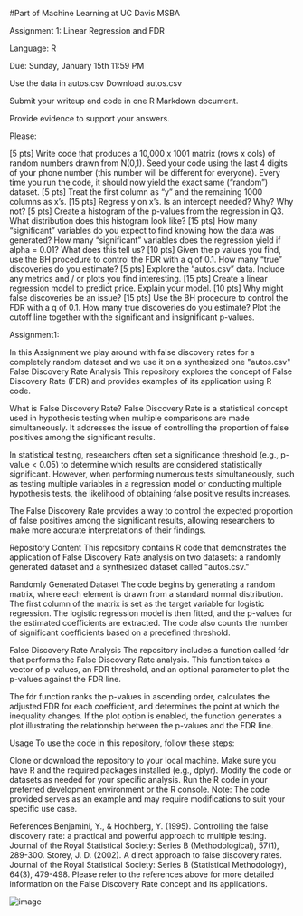 #Part of Machine Learning at UC Davis MSBA

Assignment 1: Linear Regression and FDR

Language: R

Due: Sunday, January 15th 11:59 PM

 

Use the data in autos.csv Download autos.csv 

Submit your writeup and code in one R Markdown document.

Provide evidence to support your answers.

 

Please:

[5 pts] Write code that produces a 10,000 x 1001 matrix (rows x cols) of random numbers drawn from N(0,1). Seed your code using the last 4 digits of your phone number (this number will be different for everyone).  Every time you run the code, it should now yield the exact same (“random”) dataset.
[5 pts] Treat the first column as “y” and the remaining 1000 columns as x’s.
[15 pts] Regress y on x’s. Is an intercept needed?  Why?  Why not?
[5 pts] Create a histogram of the p-values from the regression in Q3. What distribution does this histogram look like?
[15 pts] How many “significant” variables do you expect to find knowing how the data was generated? How many “significant” variables does the regression yield if alpha = 0.01?  What does this tell us?
[10 pts] Given the p values you find, use the BH procedure to control the FDR with a q of 0.1. How many “true” discoveries do you estimate?
[5 pts] Explore the “autos.csv” data. Include any metrics and / or plots you find interesting.
[15 pts] Create a linear regression model to predict price. Explain your model.
[10 pts] Why might false discoveries be an issue?
[15 pts] Use the BH procedure to control the FDR with a q of 0.1. How many true discoveries do you estimate? Plot the cutoff line together with the significant and insignificant p-values.

Assignment1: 

In this Assignment we play around with false discovery rates for a completely random dataset and we use it on a synthesized one "autos.csv"
False Discovery Rate Analysis
This repository explores the concept of False Discovery Rate (FDR) and provides examples of its application using R code.

What is False Discovery Rate?
False Discovery Rate is a statistical concept used in hypothesis testing when multiple comparisons are made simultaneously. It addresses the issue of controlling the proportion of false positives among the significant results.

In statistical testing, researchers often set a significance threshold (e.g., p-value < 0.05) to determine which results are considered statistically significant. However, when performing numerous tests simultaneously, such as testing multiple variables in a regression model or conducting multiple hypothesis tests, the likelihood of obtaining false positive results increases.

The False Discovery Rate provides a way to control the expected proportion of false positives among the significant results, allowing researchers to make more accurate interpretations of their findings.

Repository Content
This repository contains R code that demonstrates the application of False Discovery Rate analysis on two datasets: a randomly generated dataset and a synthesized dataset called "autos.csv."

Randomly Generated Dataset
The code begins by generating a random matrix, where each element is drawn from a standard normal distribution. The first column of the matrix is set as the target variable for logistic regression. The logistic regression model is then fitted, and the p-values for the estimated coefficients are extracted. The code also counts the number of significant coefficients based on a predefined threshold.

False Discovery Rate Analysis
The repository includes a function called fdr that performs the False Discovery Rate analysis. This function takes a vector of p-values, an FDR threshold, and an optional parameter to plot the p-values against the FDR line.

The fdr function ranks the p-values in ascending order, calculates the adjusted FDR for each coefficient, and determines the point at which the inequality changes. If the plot option is enabled, the function generates a plot illustrating the relationship between the p-values and the FDR line.

Usage
To use the code in this repository, follow these steps:

Clone or download the repository to your local machine.
Make sure you have R and the required packages installed (e.g., dplyr).
Modify the code or datasets as needed for your specific analysis.
Run the R code in your preferred development environment or the R console.
Note: The code provided serves as an example and may require modifications to suit your specific use case.

References
Benjamini, Y., & Hochberg, Y. (1995). Controlling the false discovery rate: a practical and powerful approach to multiple testing. Journal of the Royal Statistical Society: Series B (Methodological), 57(1), 289-300.
Storey, J. D. (2002). A direct approach to false discovery rates. Journal of the Royal Statistical Society: Series B (Statistical Methodology), 64(3), 479-498.
Please refer to the references above for more detailed information on the False Discovery Rate concept and its applications.

![image](https://github.com/avelmurugan/Machine-Learning/assets/123327239/3323f385-8db5-4ddb-95d4-02b90e55173e)
